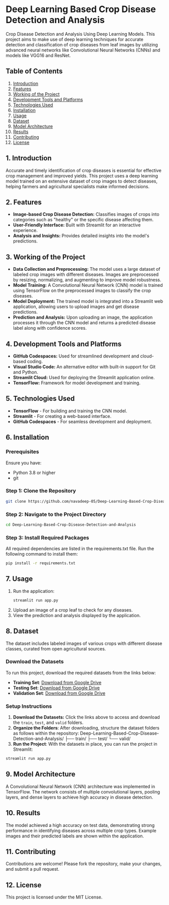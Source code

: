 # Deep Learning Based Crop Disease Detection and Analysis

Crop Disease Detection and Analysis Using Deep Learning Models. This project aims to make use of deep learning techniques for accurate detection and classification of crop diseases from leaf images by utilizing advanced neural networks like Convolutional Neural Networks (CNNs) and models like VGG16 and ResNet.

## Table of Contents
1. [Introduction](#introduction)
2. [Features](#features)
3. [Working of the Project](#working-of-the-project)
4. [Development Tools and Platforms](#development-tools-and-platforms)
5. [Technologies Used](#technologies-used)
6. [Installation](#installation)
7. [Usage](#usage)
8. [Dataset](#dataset)
9. [Model Architecture](#model-architecture)
10. [Results](#results)
11. [Contributing](#contributing)
12. [License](#license)

## 1. Introduction
Accurate and timely identification of crop diseases is essential for effective crop management and improved yields. This project uses a deep learning model trained on an extensive dataset of crop images to detect diseases, helping farmers and agricultural specialists make informed decisions.

## 2. Features
- **Image-based Crop Disease Detection:** Classifies images of crops into categories such as "healthy" or the specific disease affecting them.
- **User-Friendly Interface:** Built with Streamlit for an interactive experience.
- **Analysis and Insights:** Provides detailed insights into the model's predictions.

## 3. Working of the Project
- **Data Collection and Preprocessing:** The model uses a large dataset of labeled crop images with different diseases. Images are preprocessed by resizing, normalizing, and augmenting to improve model robustness.
- **Model Training:** A Convolutional Neural Network (CNN) model is trained using TensorFlow on the preprocessed images to classify the crop diseases.
- **Model Deployment:** The trained model is integrated into a Streamlit web application, allowing users to upload images and get disease predictions.
- **Prediction and Analysis:** Upon uploading an image, the application processes it through the CNN model and returns a predicted disease label along with confidence scores.

## 4. Development Tools and Platforms
- **GitHub Codespaces:** Used for streamlined development and cloud-based coding.
- **Visual Studio Code:** An alternative editor with built-in support for Git and Python.
- **Streamlit Cloud:** Used for deploying the Streamlit application online.
- **TensorFlow:** Framework for model development and training.

## 5. Technologies Used
- **TensorFlow** - For building and training the CNN model.
- **Streamlit** - For creating a web-based interface.
- **GitHub Codespaces** - For seamless development and deployment.

## 6. Installation
### Prerequisites
Ensure you have:

- Python 3.8 or higher
- git

### Step 1: Clone the Repository
```bash
git clone https://github.com/navadeep-05/Deep-Learning-Based-Crop-Disease-Detection-and-Analysis.git
```
### Step 2: Navigate to the Project Directory
```bash
cd Deep-Learning-Based-Crop-Disease-Detection-and-Analysis
```
### Step 3: Install Required Packages
All required dependencies are listed in the requirements.txt file. Run the following command to install them:
```bash
pip install -r requirements.txt
```

## 7. Usage
1. Run the application:
   ```bash
   streamlit run app.py
   ```
2.  Upload an image of a crop leaf to check for any diseases.
3.  View the prediction and analysis displayed by the application. 

## 8. Dataset
The dataset includes labeled images of various crops with different disease classes, curated from open agricultural sources.

### Download the Datasets
To run this project, download the required datasets from the links below:
- **Training Set**: [Download from Google Drive](https://drive.google.com/drive/folders/1K1KL95qBDhhEAcRzGo74HPyujsCjROpa?usp=drive_link)
- **Testing Set**: [Download from Google Drive](https://drive.google.com/drive/folders/1CUGIR4xMXzp4Gbz1eTgyAkwGV-EAXZRJ?usp=drive_link)
- **Validation Set**: [Download from Google Drive](https://drive.google.com/drive/folders/17EBGIJISjas67T8jMPqspItl0m6wT-sP?usp=drive_link)

### Setup Instructions
1. **Download the Datasets:** Click the links above to access and download the `train`, `test`, and `valid` folders.
2. **Organize the Folders**: After downloading, structure the dataset folders as follows within the repository:
Deep-Learning-Based-Crop-Disease-Detection-and-Analysis/ ├── train/ ├── 
test/ └── valid/
3. **Run the Project**: With the datasets in place, you can run the project in Streamlit:
```bash
streamlit run app.py
 ```

## 9. Model Architecture
A Convolutional Neural Network (CNN) architecture was implemented in TensorFlow. The network consists of multiple convolutional layers, pooling layers, and dense layers to achieve high accuracy in disease detection.

## 10. Results
The model achieved a high accuracy on test data, demonstrating strong performance in identifying diseases across multiple crop types. Example images and their predicted labels are shown within the application.

## 11. Contributing
Contributions are welcome! Please fork the repository, make your changes, and submit a pull request.

## 12. License
This project is licensed under the MIT License.
